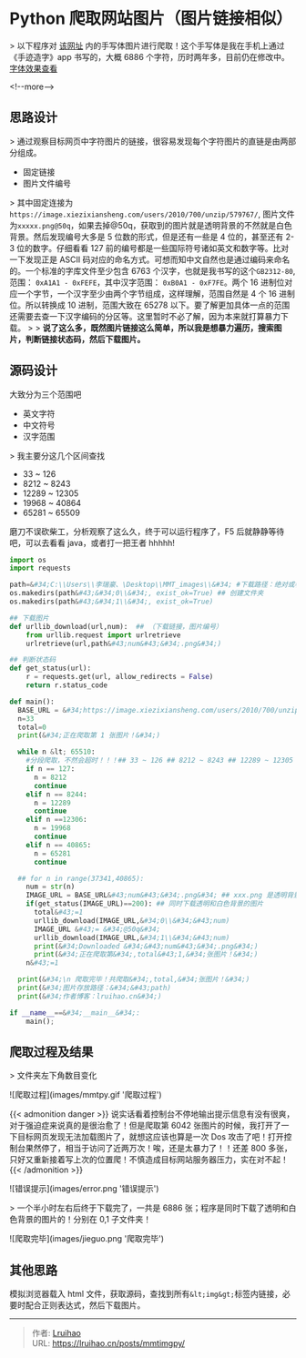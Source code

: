 # Python 爬取网站图片（图片链接相似）


&gt; 以下程序对 [该网址](https://hw.xiezixiansheng.com/mobile.php?c=Grzkreader&amp;a=fontshowPics&amp;u=qbfRl8gPF2s-&amp;z=Kqz%2FRroVGYc-&amp;share=1&amp;from=singlemessage) 内的手写体图片进行爬取！这个手写体是我在手机上通过《手迹造字》app 书写的，大概 6886 个字符，历时两年多，目前仍在修改中。[字体效果查看](/projects/font-mmt/)

&lt;!--more--&gt;

## 思路设计

&gt; 通过观察目标网页中字符图片的链接，很容易发现每个字符图片的直链是由两部分组成。

- 固定链接
- 图片文件编号

&gt; 其中固定连接为`https://image.xiezixiansheng.com/users/2010/700/unzip/579767/`, 图片文件为`xxxxx.png@50q`，如果去掉@50q，获取到的图片就是透明背景的不然就是白色背景。然后发现编号大多是 5 位数的形式，但是还有一些是 4 位的，甚至还有 2-3 位的数字。仔细看看 127 前的编号都是一些国际符号诸如英文和数字等。比对一下发现正是 ASCII 码对应的命名方式。可想而知中文自然也是通过编码来命名的。一个标准的字库文件至少包含 6763 个汉字，也就是我书写的这个`GB2312-80`, 范围： `0xA1A1 - 0xFEFE`，其中汉字范围： `0xB0A1 - 0xF7FE`。两个 16 进制位对应一个字节，一个汉字至少由两个字节组成，这样理解，范围自然是 4 个 16 进制位。所以转换成 10 进制，范围大致在 65278 以下。要了解更加具体一点的范围还需要去查一下汉字编码的分区等。这里暂时不必了解，因为本来就打算暴力下载。
&gt;
&gt; **说了这么多，既然图片链接这么简单，所以我是想暴力遍历，搜索图片，判断链接状态码，然后下载图片。**

## 源码设计

大致分为三个范围吧

- 英文字符
- 中文符号
- 汉字范围

&gt; 我主要分这几个区间查找

- 33 ~ 126
- 8212 ~ 8243
- 12289 ~ 12305
- 19968 ~ 40864
- 65281 ~ 65509

磨刀不误砍柴工，分析观察了这么久，终于可以运行程序了，F5 后就静静等待吧，可以去看看 java，或者打一把王者 hhhhh!

```python
import os
import requests

path=&#34;C:\\Users\\李瑞豪、\Desktop\\MMT_images\\&#34; #下载路径：绝对或者相对路径比如。/image/
os.makedirs(path&#43;&#34;0\\&#34;, exist_ok=True) ## 创建文件夹
os.makedirs(path&#43;&#34;1\\&#34;, exist_ok=True)

## 下载图片
def urllib_download(url,num):  ## （下载链接，图片编号）
    from urllib.request import urlretrieve
    urlretrieve(url,path&#43;num&#43;&#34;.png&#34;)

## 判断状态码
def get_status(url):
    r = requests.get(url, allow_redirects = False)
    return r.status_code

def main():
  BASE_URL = &#34;https://image.xiezixiansheng.com/users/2010/700/unzip/579767/&#34;
  n=33
  total=0
  print(&#34;正在爬取第 1 张图片！&#34;)

  while n &lt; 65510:
    #分段爬取，不然会超时！！！## 33 ~ 126 ## 8212 ~ 8243 ## 12289 ~ 12305 ## 19968 ~ 40864 ## 65281 ~ 65509
    if n == 127:
      n = 8212
      continue
    elif n == 8244:
      n = 12289
      continue
    elif n ==12306:
      n = 19968
      continue
    elif n == 40865:
      n = 65281
      continue

  ## for n in range(37341,40865):
    num = str(n)
    IMAGE_URL = BASE_URL&#43;num&#43;&#34;.png&#34; ## xxx.png 是透明背景，xxx.png@50q 是白色背景，分别存放在 0，1 文件夹 p 是中小 w 是小图
    if(get_status(IMAGE_URL)==200): ## 同时下载透明和白色背景的图片
      total&#43;=1
      urllib_download(IMAGE_URL,&#34;0\\&#34;&#43;num)
      IMAGE_URL &#43;= &#34;@50q&#34;
      urllib_download(IMAGE_URL,&#34;1\\&#34;&#43;num)
      print(&#34;Downloaded &#34;&#43;num&#43;&#34;.png&#34;)
      print(&#34;正在爬取第&#34;,total&#43;1,&#34;张图片！&#34;)
    n&#43;=1

  print(&#34;\n 爬取完毕！共爬取&#34;,total,&#34;张图片！&#34;)
  print(&#34;图片存放路径：&#34;&#43;path)
  print(&#34;作者博客：lruihao.cn&#34;)

if __name__==&#34;__main__&#34;:
    main();
```

## 爬取过程及结果

&gt; 文件夹左下角数目变化

![爬取过程](images/mmtpy.gif &#39;爬取过程&#39;)

{{&lt; admonition danger &gt;}}
说实话看着控制台不停地输出提示信息有没有很爽，对于强迫症来说真的是很治愈了！但是爬取第 6042 张图片的时候，我打开了一下目标网页发现无法加载图片了，就想这应该也算是一次 Dos 攻击了吧！打开控制台果然停了，相当于访问了近两万次！唉，还是太暴力了！！还差 800 多张，只好又重新接着写上次的位置爬！不慎造成目标网站服务器压力，实在对不起！
{{&lt; /admonition &gt;}}

![错误提示](images/error.png &#39;错误提示&#39;)

&gt; 一个半小时左右后终于下载完了，一共是 6886 张；程序是同时下载了透明和白色背景的图片的！分别在 0,1 子文件夹！

![爬取完毕](images/jieguo.png &#39;爬取完毕&#39;)

## 其他思路

模拟浏览器载入 html 文件，获取源码，查找到所有`&lt;img&gt;`标签内链接，必要时配合正则表达式，然后下载图片。


---

> 作者: [Lruihao](https://github.com/Lruihao)  
> URL: https://lruihao.cn/posts/mmtimgpy/  

